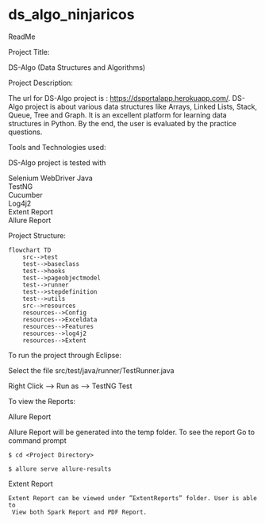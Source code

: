 # ds_algo_ninjaricos
ReadMe

Project Title:

DS-Algo (Data Structures and Algorithms) 

Project Description:

The url for DS-Algo project is : https://dsportalapp.herokuapp.com/. DS-Algo project is about various data structures like  Arrays, Linked Lists, Stack, Queue, Tree and Graph. It is an excellent platform for learning data structures in Python. By the end, the user is evaluated by the practice questions. 

Tools and Technologies used:

DS-Algo project is tested with

Selenium WebDriver
Java  
TestNG  
Cucumber   
Log4j2  
Extent Report  
Allure Report  

Project Structure:

```mermaid
flowchart TD
    src-->test
    test-->baseclass
    test-->hooks 
    test-->pageobjectmodel
    test-->runner
    test-->stepdefinition
    test-->utils
    src-->resources
    resources-->Config
    resources-->Exceldata
    resources-->Features
    resources-->log4j2
    resources-->Extent
```

To run the project through Eclipse:

Select the file src/test/java/runner/TestRunner.java

Right Click –> Run as –> TestNG Test

To view the Reports:

Allure Report

Allure Report will be generated into the temp folder. To see the report
Go to command prompt

	$ cd <Project Directory>

	$ allure serve allure-results

Extent Report

	Extent Report can be viewed under ”ExtentReports” folder. User is able to 
     View both Spark Report and PDF Report.



                             
                                                            





		

                             
                                                            




